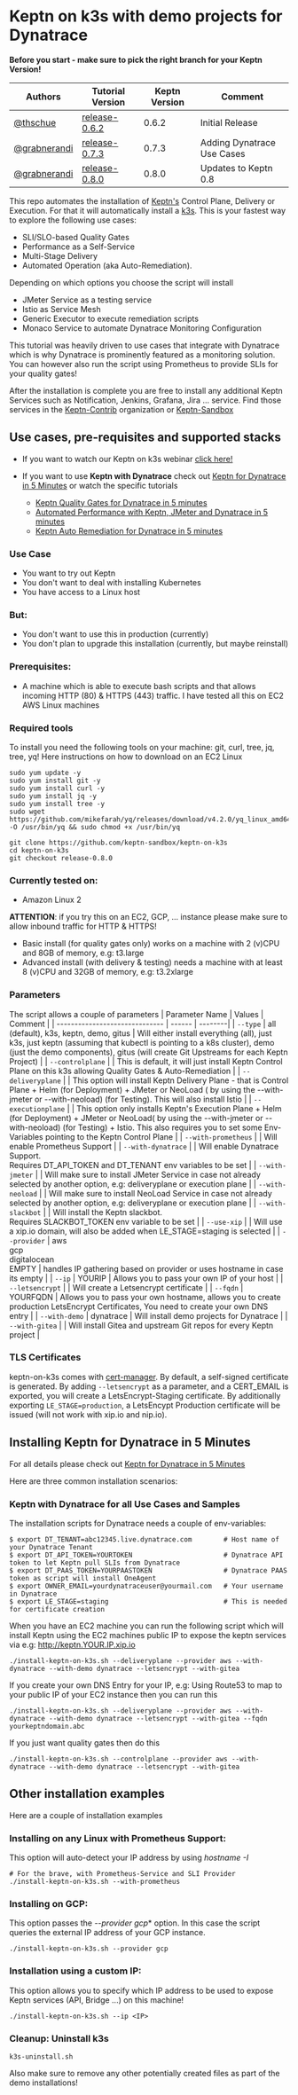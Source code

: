 # Keptn on k3s with demo projects for Dynatrace

**Before you start - make sure to pick the right branch for your Keptn Version!**

| Authors | Tutorial Version | Keptn Version | Comment |
| ------ | ------------- | --------------| -------- |
| [@thschue](https://github.com/thschue) | [release-0.6.2](https://github.com/keptn-sandbox/keptn-on-k3s/tree/release-0.6.2) | 0.6.2 | Initial Release |
| [@grabnerandi](https://github.com/grabnerandi) | [release-0.7.3](https://github.com/keptn-sandbox/keptn-on-k3s/tree/release-0.7.3) | 0.7.3 | Adding Dynatrace Use Cases |
| [@grabnerandi](https://github.com/grabnerandi) | [release-0.8.0](https://github.com/keptn-sandbox/keptn-on-k3s/tree/release-0.8.0) | 0.8.0 | Updates to Keptn 0.8 |

This repo automates the installation of [Keptn's](https://keptn.sh) Control Plane, Delivery or Execution. For that it will automatically install a [k3s](https://k3s.io). 
This is your fastest way to explore the following use cases:
* SLI/SLO-based Quality Gates
* Performance as a Self-Service
* Multi-Stage Delivery
* Automated Operation (aka Auto-Remediation).

Depending on which options you choose the script will install
* JMeter Service as a testing service
* Istio as Service Mesh
* Generic Executor to execute remediation scripts
* Monaco Service to automate Dynatrace Monitoring Configuration

This tutorial was heavily driven to use cases that integrate with Dynatrace which is why Dynatrace is prominently featured as a monitoring solution. You can however also run the script using Prometheus to provide SLIs for your quality gates!

After the installation is complete you are free to install any additional Keptn Services such as Notification, Jenkins, Grafana, Jira ... service. Find those services in the [Keptn-Contrib](https://github.com/keptn-contrib) organization or [Keptn-Sandbox](https://github.com/keptn-sandbox)

## Use cases, pre-requisites and supported stacks

* If you want to watch our Keptn on k3s webinar [click here!](https://www.youtube.com/watch?v=hx0NHj4u7ic)

* If you want to use **Keptn with Dynatrace** check out [Keptn for Dynatrace in 5 Minutes](README-KeptnForDynatrace.md) or watch the specific tutorials
  * [Keptn Quality Gates for Dynatrace in 5 minutes](https://www.youtube.com/watch?v=650Gn--XEQE)
  * [Automated Performance with Keptn, JMeter and Dynatrace in 5 minutes](https://www.youtube.com/watch?v=m4dkR8QxYSE)
  * [Keptn Auto Remediation for Dynatrace in 5 minutes](https://www.youtube.com/watch?v=05Mzs-Donr0)

### Use Case
 * You want to try out Keptn
 * You don't want to deal with installing Kubernetes
 * You have access to a Linux host
 
### But:
 * You don't want to use this in production (currently)
 * You don't plan to upgrade this installation (currently, but maybe reinstall) 

### Prerequisites:
  * A machine which is able to execute bash scripts and that allows incoming HTTP (80) & HTTPS (443) traffic. I have tested all this on EC2 AWS Linux machines

### Required tools
To install you need the following tools on your machine: git, curl, tree, jq, tree, yq! Here instructions on how to download on an EC2 Linux
```console
sudo yum update -y
sudo yum install git -y
sudo yum install curl -y
sudo yum install jq -y
sudo yum install tree -y
sudo wget https://github.com/mikefarah/yq/releases/download/v4.2.0/yq_linux_amd64 -O /usr/bin/yq && sudo chmod +x /usr/bin/yq

git clone https://github.com/keptn-sandbox/keptn-on-k3s
cd keptn-on-k3s
git checkout release-0.8.0
```

### Currently tested on:
  * Amazon Linux 2

**ATTENTION**: if you try this on an EC2, GCP, ... instance please make sure to allow inbound traffic for HTTP & HTTPS!

* Basic install (for quality gates only) works on a machine with 2 (v)CPU and 8GB of memory, e.g: t3.large
* Advanced install (with delivery & testing) needs a machine with at least 8 (v)CPU and 32GB of memory, e.g: t3.2xlarge

### Parameters
The script allows a couple of parameters
| Parameter Name | Values | Comment |
| ------------------------------ | ------ | --------|
| `--type` | all (default), k3s, keptn, demo, gitus | Will either install everything (all), just k3s, just keptn (assuming that kubectl is pointing to a k8s cluster), demo (just the demo components), gitus (will create Git Upstreams for each Keptn Project) |
| `--controlplane` | | This is default, it will just install Keptn Control Plane on this k3s allowing Quality Gates & Auto-Remediation |
| `--deliveryplane` | | This option will install Keptn Delivery Plane - that is Control Plane + Helm (for Deployment) + JMeter or NeoLoad ( by using the --with-jmeter or --with-neoload) (for Testing). This will also install Istio |
| `--executionplane` | | This option only installs Keptn's Execution Plane + Helm (for Deployment) + JMeter or NeoLoad( by using the --with-jmeter or --with-neoload) (for Testing) + Istio. This also requires you to set some Env-Variables pointing to the Keptn Control Plane |
| `--with-prometheus` | | Will enable Prometheus Support |
| `--with-dynatrace` | | Will enable Dynatrace Support.<br>Requires DT_API_TOKEN and DT_TENANT env variables to be set |
| `--with-jmeter` | | Will make sure to install JMeter Service in case not already selected by another option, e.g: deliveryplane or execution plane |
| `--with-neoload` | | Will make sure to install NeoLoad Service in case not already selected by another option, e.g: deliveryplane or execution plane |
| `--with-slackbot` | | Will install the Keptn slackbot. <br> Requires SLACKBOT_TOKEN env variable to be set |
| `--use-xip` | | Will use a xip.io domain, will also be added when LE_STAGE=staging is selected |
| `--provider` | aws<br>gcp<br>digitalocean<br>EMPTY | handles IP gathering based on provider or uses hostname in case its empty |
| `--ip` | YOURIP | Allows you to pass your own IP of your host |
| `--letsencrypt` | | Will create a Letsencrypt certificate |
| `--fqdn` | YOURFQDN | Allows you to pass your own hostname, allows you to create production LetsEncrypt Certificates, You need to create your own DNS entry |
| `--with-demo` | dynatrace | Will install demo projects for Dynatrace |
| `--with-gitea` |  | Will install Gitea and upstream Git repos for every Keptn project  |

### TLS Certificates
keptn-on-k3s comes with [cert-manager](https://cert-manager.io/). By default, a self-signed certificate is generated. By adding `--letsencrypt` as a parameter, and a CERT_EMAIL is exported, you will create a LetsEncrypt-Staging certificate. By additionally exporting `LE_STAGE=production`, a LetsEncypt Production certificate will be issued (will not work with xip.io and nip.io). 

## Installing Keptn for Dynatrace in 5 Minutes

For all details please check out [Keptn for Dynatrace in 5 Minutes](README-KeptnForDynatrace.md)

Here are three common installation scenarios:

### Keptn with Dynatrace for all Use Cases and Samples

The installation scripts for Dynatrace needs a couple of env-variables:

```console
$ export DT_TENANT=abc12345.live.dynatrace.com        # Host name of your Dynatrace Tenant
$ export DT_API_TOKEN=YOURTOKEN                       # Dynatrace API token to let Keptn pull SLIs from Dynatrace
$ export DT_PAAS_TOKEN=YOURPAASTOKEN                  # Dynatrace PAAS token as script will install OneAgent
$ export OWNER_EMAIL=yourdynatraceuser@yourmail.com   # Your username in Dynatrace
$ export LE_STAGE=staging                             # This is needed for certificate creation
```

When you have an EC2 machine you can run the following script which will install Keptn using the EC2 machines public IP to expose the keptn services via e.g: http://keptn.YOUR.IP.xip.io

```console
./install-keptn-on-k3s.sh --deliveryplane --provider aws --with-dynatrace --with-demo dynatrace --letsencrypt --with-gitea
```

If you create your own DNS Entry for your IP, e.g: Using Route53 to map to your public IP of your EC2 instance then you can run this
```console
./install-keptn-on-k3s.sh --deliveryplane --provider aws --with-dynatrace --with-demo dynatrace --letsencrypt --with-gitea --fqdn yourkeptndomain.abc
```

If you just want quality gates then do this
```console
./install-keptn-on-k3s.sh --controlplane --provider aws --with-dynatrace --with-demo dynatrace --letsencrypt --with-gitea
```

## Other installation examples

Here are a couple of installation examples

### Installing on any Linux with Prometheus Support:

This option will auto-detect your IP address by using *hostname -I* 
```console
# For the brave, with Prometheus-Service and SLI Provider
./install-keptn-on-k3s.sh --with-prometheus
```

### Installing on GCP:

This option passes the *--provider gcp** option. In this case the script queries the external IP address of your GCP instance.
```console
./install-keptn-on-k3s.sh --provider gcp
``` 

### Installation using a custom IP:

This option allows you to specify which IP address to be used to expose Keptn services (API, Bridge ...) on this machine!

```console
./install-keptn-on-k3s.sh --ip <IP>
```

### Cleanup: Uninstall k3s
```console
k3s-uninstall.sh
```

Also make sure to remove any other potentially created files as part of the demo installations!
